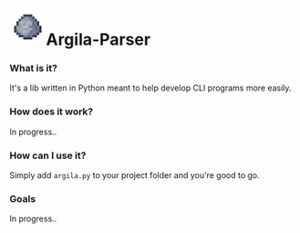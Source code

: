 <img align="left" width="64px" src="/src/images/icon.png" />

# Argila-Parser  

### What is it?  
It's a lib written in Python meant to help develop CLI programs more easily.  

### How does it work?  
In progress..  

### How can I use it?  
Simply add `argila.py` to your project folder and you're good to go.  

### Goals  
In progress..  
